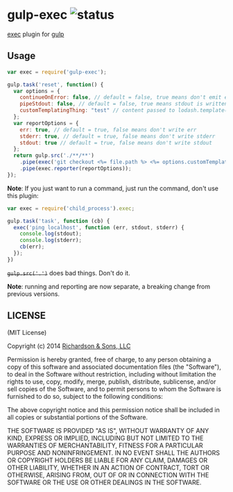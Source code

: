 gulp-exec ![status](https://secure.travis-ci.org/robrich/gulp-exec.png?branch=master)
===========

[exec](http://nodejs.org/api/child_process.html#child_process_child_process_exec_command_options_callback) plugin for [gulp](https://github.com/gulpjs/gulp)

Usage
-----

```javascript
var exec = require('gulp-exec');

gulp.task('reset', function() {
  var options = {
    continueOnError: false, // default = false, true means don't emit error event
    pipeStdout: false, // default = false, true means stdout is written to file.contents
    customTemplatingThing: "test" // content passed to lodash.template()
  };
  var reportOptions = {
  	err: true, // default = true, false means don't write err
  	stderr: true, // default = true, false means don't write stderr
  	stdout: true // default = true, false means don't write stdout
  };
  return gulp.src('./**/**')
    .pipe(exec('git checkout <%= file.path %> <%= options.customTemplatingThing %>', options))
    .pipe(exec.reporter(reportOptions));
});
```

**Note**: If you just want to run a command, just run the command, don't use this plugin:

```js
var exec = require('child_process').exec;

gulp.task('task', function (cb) {
  exec('ping localhost', function (err, stdout, stderr) {
    console.log(stdout);
    console.log(stderr);
    cb(err);
  });
})
```

~~`gulp.src('.')`~~ does bad things.  Don't do it.

**Note**: running and reporting are now separate, a breaking change from previous versions.

LICENSE
-------

(MIT License)

Copyright (c) 2014 [Richardson & Sons, LLC](http://richardsonandsons.com/)

Permission is hereby granted, free of charge, to any person obtaining
a copy of this software and associated documentation files (the
"Software"), to deal in the Software without restriction, including
without limitation the rights to use, copy, modify, merge, publish,
distribute, sublicense, and/or sell copies of the Software, and to
permit persons to whom the Software is furnished to do so, subject to
the following conditions:

The above copyright notice and this permission notice shall be
included in all copies or substantial portions of the Software.

THE SOFTWARE IS PROVIDED "AS IS", WITHOUT WARRANTY OF ANY KIND,
EXPRESS OR IMPLIED, INCLUDING BUT NOT LIMITED TO THE WARRANTIES OF
MERCHANTABILITY, FITNESS FOR A PARTICULAR PURPOSE AND
NONINFRINGEMENT. IN NO EVENT SHALL THE AUTHORS OR COPYRIGHT HOLDERS BE
LIABLE FOR ANY CLAIM, DAMAGES OR OTHER LIABILITY, WHETHER IN AN ACTION
OF CONTRACT, TORT OR OTHERWISE, ARISING FROM, OUT OF OR IN CONNECTION
WITH THE SOFTWARE OR THE USE OR OTHER DEALINGS IN THE SOFTWARE.
